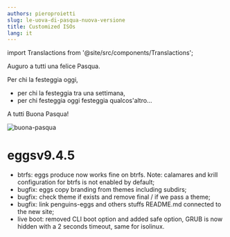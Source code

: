 ```yaml
---
authors: pieroproietti
slug: le-uova-di-pasqua-nuova-versione
title: Customized ISOs
lang: it
---
```


import Translactions from '@site/src/components/Translactions';

<Translactions path="blog/le-uova-di-pasqua-nuova-versione"/>

Auguro a tutti una felice Pasqua.

Per chi la festeggia oggi, 
* per chi la festeggia tra una settimana, 
* per chi festeggia oggi festeggia qualcos'altro...

A tutti Buona Pasqua!

![buona-pasqua](/img/blog/2023-04-09/buona-pasqua.png
)

# eggsv9.4.5

* btrfs: eggs produce now works fine on btrfs. Note: calamares and krill configuration for btrfs is not enabled by default;
* bugfix: eggs copy branding from themes including subdirs;
* bugfix: check theme if exists and remove final / if we pass a theme;
* bugfix: link penguins-eggs and others stuffs README.md connected to the new site;
* live boot: removed CLI boot option and added safe option, GRUB is now hidden with a 2 seconds timeout, same for isolinux.
